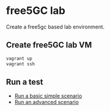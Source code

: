 # free5GC lab

Create a free5gc based lab environment. 

## Create free5GC lab VM

```bash
vagrant up
vagrant ssh
```

## Run a test

* [Run a basic simple scenario](scenarios/basic/basic.md)
* [Run an advanced scenario](scenarios/advanced/advanced.md)